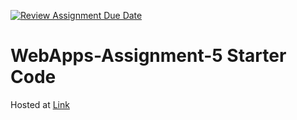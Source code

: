 [![Review Assignment Due Date](https://classroom.github.com/assets/deadline-readme-button-24ddc0f5d75046c5622901739e7c5dd533143b0c8e959d652212380cedb1ea36.svg)](https://classroom.github.com/a/7kKA03Up)
# WebApps-Assignment-5 Starter Code
Hosted at [Link](https://44-563-webapps-f23.github.io/44563-webapps-f23-assignment5-Paani143/cities.html)
